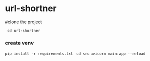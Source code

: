 # url-shortner
 #clone the project
 
 ``` cd url-shortner```
 ### create venv
```pip install -r requirements.txt```
 ``` cd src```
 ```uvicorn main:app --reload```
